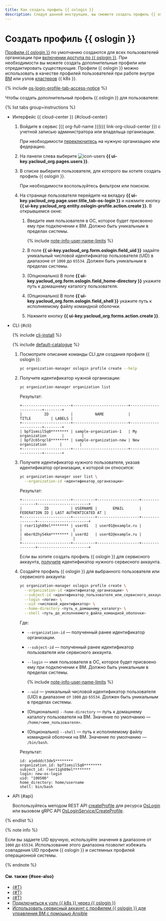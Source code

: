 ```yaml
---
title: Как создать профиль {{ oslogin }}
description: Следуя данной инструкции, вы сможете создать профиль {{ oslogin }}.
---
```


# Создать профиль {{ oslogin }}

[Профили {{ oslogin }}](../concepts/os-login.md#os-login-profiles) по умолчанию создаются для всех пользователей организации при [включении доступа по {{ oslogin }}](./os-login-access.md). При необходимости вы можете создать дополнительные профили или отредактировать существующие. Профили {{ oslogin }} можно использовать в качестве профилей пользователей при работе внутри [ВМ](../../compute/concepts/vm.md) или узлов [кластеров](../../managed-kubernetes/concepts/index.md#kubernetes-cluster) {{ k8s }}.

{% include [os-login-profile-tab-access-notice](../../_includes/organization/os-login-profile-tab-access-notice.md) %}

Чтобы создать дополнительный профиль {{ oslogin }} для пользователя:

{% list tabs group=instructions %}

- Интерфейс {{ cloud-center }} {#cloud-center}

  1. Войдите в сервис [{{ org-full-name }}]({{ link-org-cloud-center }}) с учетной записью администратора или владельца организации.

      При необходимости [переключитесь](./manage-organizations.md#switch-to-another-org) на нужную организацию или федерацию.

  1. На панели слева выберите ![icon-users](../../_assets/console-icons/person.svg) **{{ ui-key.yacloud_org.pages.users }}**.
 
  1. В списке выберите пользователя, для которого вы хотите создать профиль {{ oslogin }}.
  
      При необходимости воспользуйтесь фильтром или поиском.
  
  1. На странице пользователя перейдите на вкладку **{{ ui-key.yacloud_org.page.user.title_tab-os-login }}** и нажмите кнопку **{{ ui-key.yacloud_org.entity.oslogin-profile.action.create }}**. В открывшемся окне:

      1. Введите имя пользователя в ОС, которое будет присвоено ему при подключении к ВМ. Должно быть уникальным в пределах системы.

          {% include [note-info-user-name-limits](../../_includes/organization/note-info-user-name-limits.md) %}

      1. В поле **{{ ui-key.yacloud_org.form.oslogin.field_uid }}** задайте уникальный числовой идентификатор пользователя (UID) в диапазоне от `1000` до `65534`. Должен быть уникальным в пределах системы.

      1. (Опционально) В поле **{{ ui-key.yacloud_org.form.oslogin.field_home-directory }}** укажите путь к домашнему каталогу пользователя.

      1. (Опционально) В поле **{{ ui-key.yacloud_org.form.oslogin.field_shell }}** укажите путь к исполняемому файлу командной оболочки.

      1. Нажмите кнопку **{{ ui-key.yacloud_org.forms.action.create }}**.

- CLI {#cli}

  {% include [cli-install](../../_includes/cli-install.md) %}

  {% include [default-catalogue](../../_includes/default-catalogue.md) %}

  1. Посмотрите описание команды CLI для создания профиля {{ oslogin }}:

      ```bash
      yc organization-manager oslogin profile create --help
      ```

  1. Получите идентификатор нужной организации:

      ```bash
      yc organization-manager organization list
      ```

      Результат:

      ```text
      +----------------------+-------------------------+-----------------------+--------+
      |          ID          |          NAME           |         TITLE         | LABELS |
      +----------------------+-------------------------+-----------------------+--------+
      | bpf1smsil5q0******** | sample-organization-1   | My organization       |        |
      | bpf2c65rqcl8******** | sample-organization-new | New organization      |        |
      +----------------------+-------------------------+-----------------------+--------+
      ```

  1. Получите идентификатор нужного пользователя, указав идентификатор организации, к которой он относится:

      ```bash
      yc organization-manager user list \
        --organization-id <идентификатор_организации>
      ```

      Результат:

      ```text
      +----------------------+----------+-------------------+---------------+-----------------------+
      |          ID          | USERNAME |       EMAIL       | FEDERATION ID | LAST AUTHENTICATED AT |
      +----------------------+----------+-------------------+---------------+-----------------------+
      | rser11gh89el******** | user01   | user01@example.ru |               |                       |
      | mber02hy54km******** | user02   | user02@example.ru |               |                       |
      +----------------------+----------+-------------------+---------------+-----------------------+
      ```

      Если вы хотите создать профиль {{ oslogin }} для сервисного аккаунта, [получите](../../iam/operations/sa/get-id.md) идентификатор нужного сервисного аккаунта.

  1. Создайте профиль {{ oslogin }} для выбранного пользователя или сервисного аккаунта:

      ```bash
      yc organization-manager oslogin profile create \
        --organization-id <идентификатор_организации> \
        --subject-id <идентификатор_пользователя_или_сервисного_аккаунта> \
        --login <логин> \
        --uid <числовой_идентификатор> \
        --home-directory <путь_к_домашнему_каталогу> \
        --shell <путь_до_исполняемого_файла_командной_оболочки>
      ```

      Где:

      * `--organization-id` — полученный ранее идентификатор организации.
      * `--subject-id` — полученный ранее идентификатор пользователя или сервисного аккаунта.
      * `--login` — имя пользователя в ОС, которое будет присвоено ему при подключении к ВМ. Должно быть уникальным в пределах системы.

          {% include [note-info-user-name-limits](../../_includes/organization/note-info-user-name-limits.md) %}

      * `--uid` — уникальный числовой идентификатор пользователя (UID) в диапазоне от `1000` до `65534`. Должен быть уникальным в пределах системы.
      * (Опционально) `--home-directory` — путь к домашнему каталогу пользователя на ВМ. Значение по умолчанию — `/home/<имя_пользователя>`.
      * (Опционально) `--shell` — путь к исполняемому файлу командной оболочки на ВМ. Значение по умолчанию — `/bin/bash`.

      Результат:

      ```text
      id: aje6ddct3de5********
      organization_id: bpf1smsil5q0********
      subject_id: rser11gh89el********
      login: new-os-login
      uid: "100500"
      home_directory: home/username
      shell: bin/bash
      ```

- API {#api}

  Воспользуйтесь методом REST API [createProfile](../../organization/api-ref/OsLogin/createProfile.md) для ресурса [OsLogin](../../organization/api-ref/OsLogin/index.md) или вызовом gRPC API [OsLoginService/CreateProfile](../../organization/api-ref/grpc/OsLogin/createProfile.md).

{% endlist %}

{% note info %}

Если вы задаете UID вручную, используйте значения в диапазоне от `1000` до `65534`. Использование этого диапазона позволит избежать совпадения UID профиля {{ oslogin }} и системных профилей операционной системы.

{% endnote %}

#### См. также {#see-also}

* [{#T}](../operations/os-login-access.md)
* [{#T}](../operations/add-ssh.md)
* [{#T}](../../compute/operations/vm-connect/os-login.md)
* [Подключиться к узлу {{ k8s }} через {{ oslogin }}](../../managed-kubernetes/operations/node-connect-oslogin.md)
* [Использовать сервисный аккаунт с профилем {{ oslogin }} для управления ВМ с помощью Ansible](../tutorials/sa-oslogin-ansible.md)